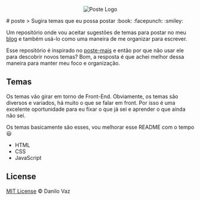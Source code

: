 <p align="center">
  <img src="./assets/logo.jpg" alt="Poste Logo">
</p>
# poste
> Sugira temas que eu possa postar :book: :facepunch: :smiley:

Um repositório onde vou aceitar sugestões de temas para postar no meu [blog](http://danilovaz.github.io/) e também usá-lo como uma maneira de me organizar para escrever.

Esse repositório é inspirado no [poste-mais](https://github.com/frontendbr/poste-mais) e então por que não usar ele para descobrir novos temas? Bom, a resposta é que achei melhor dessa maneira para manter meu foco e organização.

## Temas
Os temas vão girar em torno de Front-End. Obviamente, os temas são diversos e variados, há muito o que se falar em front. Por isso é uma excelente oportunidade para eu fixar o que já sei e aprender o que ainda não sei.

Os temas basicamente são esses, vou melhorar esse README com o tempo :smiley:

* HTML
* CSS
* JavaScript

## License

[MIT License](https://danilovaz.mit-license.org/) © Danilo Vaz